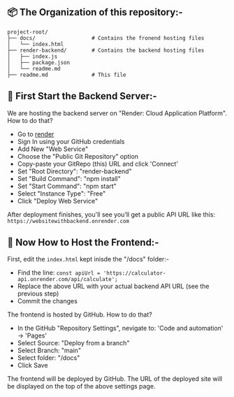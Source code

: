 ## 📦 The Organization of this repository:-

```
project-root/
├── docs/                  # Contains the fronend hosting files
│   └── index.html
├── render-backend/        # Contains the backend hosting files
│   ├── index.js
│   ├── package.json
│   └── readme.md
├── readme.md              # This file

```
## 🔧 First Start the Backend Server:-
We are hosting the backend server on "Render: Cloud Application Platform". How to do that?

- Go to [render](https://render.com/)
- Sign In using your GitHub credentials
- Add New "Web Service"
- Choose the "Public Git Repository" option
- Copy-paste your GitRepo (this) URL and click 'Connect'
- Set "Root Directory": "render-backend"
- Set "Build Command": "npm install"
- Set "Start Command": "npm start"
- Select "Instance Type": "Free"
- Click "Deploy Web Service"
  
After deployment finishes, you'll see you’ll get a public API URL like this:
`https://websitewithbackend.onrender.com`

## 🔧 Now How to Host the Frontend:-

First, edit the `index.html` kept inisde the "/docs" folder:-

  - Find the line: `const apiUrl = 'https://calculator-api.onrender.com/api/calculate';`
  - Replace the above URL with your actual backend API URL (see the previous step)
  - Commit the changes

The frontend is hosted by GitHub. How to do that?

  - In the GitHub "Repository Settings", nevigate to: 'Code and automation' → 'Pages'
  -  Select Source: "Deploy from a branch"
  - Select Branch: "main"
  - Select folder: "/docs"
  - Click Save

The frontend will be deployed by GitHub. The URL of the deployed site will be displayed on the top of the above settings page.





